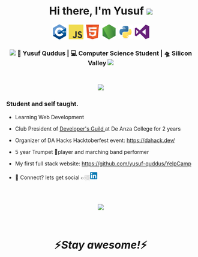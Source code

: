 <div align="center">
   <h1>Hi there, I'm Yusuf <img src="https://media.giphy.com/media/hvRJCLFzcasrR4ia7z/giphy.gif" width="25px"> </h1>
</div>

<p align="center">
  <!-- For more icons please follow  https://github.com/MikeCodesDotNET/ColoredBadges -->
  <img src="https://github.com/devicons/devicon/blob/master/icons/cplusplus/cplusplus-original.svg" alt="cplusplus" width="40" height="40">
  <img src="https://github.com/devicons/devicon/blob/master/icons/javascript/javascript-original.svg" alt="javaScript" width="40" height="40">
  <img src="https://github.com/devicons/devicon/blob/master/icons/html5/html5-original.svg" alt="html" width="40" height="40">
  <img src="https://github.com/devicons/devicon/blob/master/icons/nodejs/nodejs-original.svg" alt="nodejs" width="40" height="40">
  <img src="https://github.com/devicons/devicon/blob/master/icons/python/python-original.svg" alt="python" width="40" height="40">
  <img src="https://github.com/devicons/devicon/blob/master/icons/visualstudio/visualstudio-plain.svg" alt="vscode" width="40" height="40">
</p>


<div align="center">
<h3><img src="https://media.giphy.com/media/WUlplcMpOCEmTGBtBW/giphy.gif" width="30"> 🙎 Yusuf Quddus | 💻 Computer Science Student | 🛸 Silicon Valley <img src="https://media.giphy.com/media/WUlplcMpOCEmTGBtBW/giphy.gif" width="30"></h3>
</div>
  
  <br />
 
 <p align="center" >
<a href="https://github.com/anuraghazra/github-readme-stats"> 
    <img  src="https://github-readme-stats.vercel.app/api?username=yusuf-quddus&&show_icons=true&theme=radical"/>
  </a>

</p>
 
<p align="center">
  <h3> Student and self taught.</h3>
</p>

 - Learning Web Development
 
 - Club President of <a href="https://da-developers.dev/">Developer's Guild </a> at De Anza College for 2 years
   
 - Organizer of DA Hacks Hacktoberfest event: https://dahack.dev/

 - 5 year Trumpet 🎺player and marching band performer
 
 - My first full stack website: https://github.com/yusuf-quddus/YelpCamp
 
 - 💬 Connect? lets get social 👉🏼[<img src="https://github.com/devicons/devicon/blob/master/icons/linkedin/linkedin-original.svg" alt="linkedIn" width="20" height="20" >](https://www.linkedin.com/in/yusuf-quddus/)
 
<!--  -->

<br />


<!--
### - Blogs 🌱
-->
<!--
<p align="center">
  <a href="https://dev.to/hemant">
    <img src="https://raw.githubusercontent.com/8bithemant/8bithemant/master/svg/blogs/devto.svg"> 
  </a>
</p>
-->

<br />
 
<p align="center">
   <img src="https://steemitimages.com/0x0/https://cdn.lifehacker.ru/wp-content/uploads/2017/01/ezgif.com-crop_1484563859.gif" />
   </p>
   
   
<br />

<h1 align='center'>⚡️<i>Stay awesome!</i>⚡️</h1>
